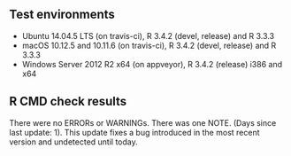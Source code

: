 ## Test environments

* Ubuntu 14.04.5 LTS (on travis-ci), R 3.4.2 (devel, release) and R 3.3.3
* macOS 10.12.5 and 10.11.6 (on travis-ci), R 3.4.2 (devel, release) and R 3.3.3
* Windows Server 2012 R2 x64 (on appveyor), R 3.4.2 (release) i386 and x64


## R CMD check results

There were no ERRORs or WARNINGs. There was one NOTE. (Days since last update:
1). This update fixes a bug introduced in the most recent version and undetected
until today.

